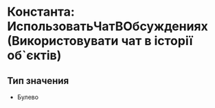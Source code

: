 ﻿# Константа: ИспользоватьЧатВОбсуждениях (Використовувати чат в історії об`єктів)

## Тип значения

- Булево

